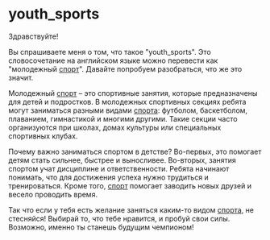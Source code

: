 # youth_sports

Здравствуйте!

Вы спрашиваете меня о том, что такое "youth_sports". Это словосочетание на английском языке можно перевести как "молодежный [спорт](./sport.md)". Давайте попробуем разобраться, что же это значит.

Молодежный [спорт](./sport.md) – это спортивные занятия, которые предназначены для детей и подростков. В молодежных спортивных секциях ребята могут заниматься разными видами [спорта](./sport.md): футболом, баскетболом, плаванием, гимнастикой и многими другими. Такие секции часто организуются при школах, домах культуры или специальных спортивных клубах.

Почему важно заниматься спортом в детстве? Во-первых, это помогает детям стать сильнее, быстрее и выносливее. Во-вторых, занятия спортом учат дисциплине и ответственности. Ребята начинают понимать, что для достижения успеха нужно трудиться и тренироваться. Кроме того, [спорт](./sport.md) помогает заводить новых друзей и весело проводить время.

Так что если у тебя есть желание заняться каким-то видом [спорта](./sport.md), не стесняйся! Выбирай то, что тебе нравится, и пробуй свои силы. Возможно, именно ты станешь будущим чемпионом!